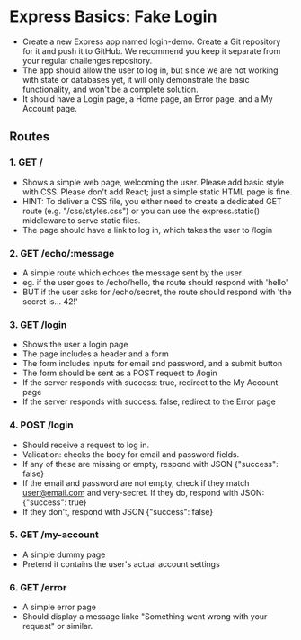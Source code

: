 # Express Basics: Fake Login

- Create a new Express app named login-demo. Create a Git repository for it and push it to GitHub. We recommend you keep it separate from your regular challenges repository.
- The app should allow the user to log in, but since we are not working with state or databases yet, it will only demonstrate the basic functionality, and won't be a complete solution.
- It should have a Login page, a Home page, an Error page, and a My Account page.

## Routes

### 1. GET /

- Shows a simple web page, welcoming the user. Please add basic style with CSS. Please don't add React; just a simple static HTML page is fine.
- HINT: To deliver a CSS file, you either need to create a dedicated GET route (e.g. "/css/styles.css") or you can use the express.static() middleware to serve static files.
- The page should have a link to log in, which takes the user to /login

### 2. GET /echo/:message

- A simple route which echoes the message sent by the user
- eg. if the user goes to /echo/hello, the route should respond with 'hello'
- BUT if the user asks for /echo/secret, the route should respond with 'the secret is... 42!'

### 3. GET /login

- Shows the user a login page
- The page includes a header and a form
- The form includes inputs for email and password, and a submit button
- The form should be sent as a POST request to /login
- If the server responds with success: true, redirect to the My Account page
- If the server responds with success: false, redirect to the Error page

### 4. POST /login

- Should receive a request to log in.
- Validation: checks the body for email and password fields.
- If any of these are missing or empty, respond with JSON {"success": false}
- If the email and password are not empty, check if they match user@email.com and very-secret. If they do, respond with JSON: {"success": true}
- If they don't, respond with JSON {"success": false}

### 5. GET /my-account

- A simple dummy page
- Pretend it contains the user's actual account settings

### 6. GET /error

- A simple error page
- Should display a message linke "Something went wrong with your request" or similar.
